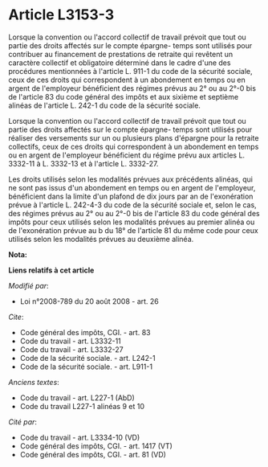 # Article L3153-3

Lorsque la convention ou l'accord collectif de travail prévoit que tout ou partie des droits affectés sur le compte épargne-
temps sont utilisés pour contribuer au financement de prestations de retraite qui revêtent un caractère collectif et
obligatoire déterminé dans le cadre d'une des procédures mentionnées à l'article L. 911-1 du code de la sécurité sociale,
ceux de ces droits qui correspondent à un abondement en temps ou en argent de l'employeur bénéficient des régimes prévus au
2° ou au 2°-0 bis de l'article 83 du code général des impôts et aux sixième et septième alinéas de l'article L. 242-1 du code
de la sécurité sociale. 

Lorsque la convention ou l'accord collectif de travail prévoit que tout ou partie des droits affectés sur le compte épargne-
temps sont utilisés pour réaliser des versements sur un ou plusieurs plans d'épargne pour la retraite collectifs, ceux de ces
droits qui correspondent à un abondement en temps ou en argent de l'employeur bénéficient du régime prévu aux articles L.
3332-11 à L. 3332-13 et à l'article L. 3332-27.

Les droits utilisés selon les modalités prévues aux précédents alinéas, qui ne sont pas issus d'un abondement en temps ou en
argent de l'employeur, bénéficient dans la limite d'un plafond de dix jours par an de l'exonération prévue à l'article L.
242-4-3 du code de la sécurité sociale et, selon le cas, des régimes prévus au 2° ou au 2°-0 bis de l'article 83 du code
général des impôts pour ceux utilisés selon les modalités prévues au premier alinéa ou de l'exonération prévue au b du 18° de
l'article 81 du même code pour ceux utilisés selon les modalités prévues au deuxième alinéa.

**Nota:**



**Liens relatifs à cet article**

_Modifié par_:

  - Loi n°2008-789 du 20 août 2008 - art. 26

_Cite_:

  - Code général des impôts, CGI. - art. 83
  - Code du travail - art. L3332-11
  - Code du travail - art. L3332-27
  - Code de la sécurité sociale. - art. L242-1
  - Code de la sécurité sociale. - art. L911-1

_Anciens textes_:

  - Code du travail - art. L227-1 (AbD)
  - Code du travail L227-1 alinéas 9 et 10

_Cité par_:

  - Code du travail - art. L3334-10 (VD)
  - Code général des impôts, CGI. - art. 1417 (VT)
  - Code général des impôts, CGI. - art. 81 (VD)
